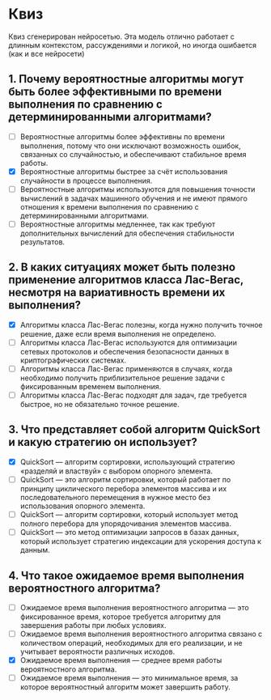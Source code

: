 # Квиз
Квиз сгенерирован нейросетью. Эта модель отлично работает с длинным контекстом, рассуждениями и логикой, но иногда ошибается (как и все нейросети)

## 1. Почему вероятностные алгоритмы могут быть более эффективными по времени выполнения по сравнению с детерминированными алгоритмами?
- [ ] Вероятностные алгоритмы более эффективны по времени выполнения, потому что они исключают возможность ошибок, связанных со случайностью, и обеспечивают стабильное время работы.
- [x] Вероятностные алгоритмы быстрее за счёт использования случайности в процессе выполнения.
- [ ] Вероятностные алгоритмы используются для повышения точности вычислений в задачах машинного обучения и не имеют прямого отношения к времени выполнения по сравнению с детерминированными алгоритмами.
- [ ] Вероятностные алгоритмы медленнее, так как требуют дополнительных вычислений для обеспечения стабильности результатов.

## 2. В каких ситуациях может быть полезно применение алгоритмов класса Лас-Вегас, несмотря на вариативность времени их выполнения?
- [x] Алгоритмы класса Лас-Вегас полезны, когда нужно получить точное решение, даже если время выполнения не определено.
- [ ] Алгоритмы класса Лас-Вегас используются для оптимизации сетевых протоколов и обеспечения безопасности данных в криптографических системах.
- [ ] Алгоритмы класса Лас-Вегас применяются в случаях, когда необходимо получить приблизительное решение задачи с фиксированным временем выполнения.
- [ ] Алгоритмы класса Лас-Вегас подходят для задач, где требуется быстрое, но не обязательно точное решение.

## 3. Что представляет собой алгоритм QuickSort и какую стратегию он использует?
- [x] QuickSort — алгоритм сортировки, использующий стратегию «разделяй и властвуй» с выбором опорного элемента.
- [ ] QuickSort — это алгоритм сортировки, который работает по принципу циклического перебора элементов массива и их последовательного перемещения в нужное место без использования опорного элемента.
- [ ] QuickSort — алгоритм сортировки, который использует метод полного перебора для упорядочивания элементов массива.
- [ ] QuickSort — это метод оптимизации запросов в базах данных, который использует стратегию индексации для ускорения доступа к данным.

## 4. Что такое ожидаемое время выполнения вероятностного алгоритма?
- [ ] Ожидаемое время выполнения вероятностного алгоритма — это фиксированное время, которое требуется алгоритму для завершения работы при любых условиях.
- [ ] Ожидаемое время выполнения вероятностного алгоритма связано с количеством операций, необходимых для его реализации, и не учитывает вероятности различных исходов.
- [x] Ожидаемое время выполнения — среднее время работы вероятностного алгоритма.
- [ ] Ожидаемое время выполнения — это минимальное время, за которое вероятностный алгоритм может завершить работу.
